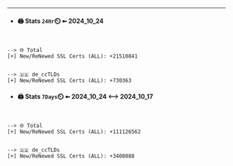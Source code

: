 

---
- #### 🖨️ **Stats** `24Hr`⏲️ ➼ 2024_10_24
```console


--> 🌐 Total
[+] New/ReNewed SSL Certs (ALL): +21510841


--> 🇩🇪 de_ccTLDs
[+] New/ReNewed SSL Certs (ALL): +730363

```

- #### 🖨️ **Stats** `7Days`⏲️ ➼ 2024_10_24 <--> 2024_10_17
```console


--> 🌐 Total
[+] New/ReNewed SSL Certs (ALL): +111126562


--> 🇩🇪 de_ccTLDs
[+] New/ReNewed SSL Certs (ALL): +3408088

```

